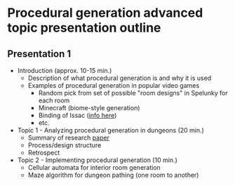# Procedural generation advanced topic presentation outline

## Presentation 1
* Introduction (approx. 10-15 min.)
	* Description of what procedural generation is and why it is used
	* Examples of procedural generation in popular video games
		* Random pick from set of possible "room designs" in Spelunky for each room
		* Minecraft (biome-style generation)
		* Binding of Issac ([info here](https://bindingofisaacrebirth.fandom.com/wiki/Level_Generation)) 
		* etc.
* Topic 1 - Analyzing procedural generation in dungeons (20 min.)
	* Summary of research [paper](https://www.researchgate.net/publication/260800341_Procedural_Generation_of_Dungeons)
	* Process/design structure
	* Retrospect
* Topic 2 - Implementing procedural generation (10 min.)
	* Cellular automata for interior room generation
	* Maze algorithm for dungeon pathing (one room to another)
